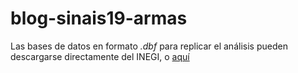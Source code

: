 # blog-sinais19-armas

Las bases de datos en formato _.dbf_ para replicar el análisis pueden descargarse directamente del INEGI, o [aquí](https://www.dropbox.com/sh/w6gh9i10kleiidn/AABy473K9-nujkCydRB29kpqa/inegi_mort/dbfs?dl=0&subfolder_nav_tracking=1)
